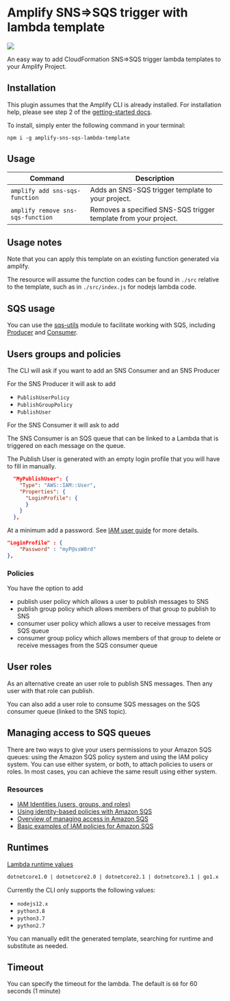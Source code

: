 # Amplify SNS=>SQS trigger with lambda template

<p>
  <a href="https://www.npmjs.com/package/amplify-sns-sqs-lambda-template">
      <img src="https://img.shields.io/npm/v/amplify-sns-sqs-lambda-template.svg" />
  </a>
</p>

An easy way to add CloudFormation SNS=>SQS trigger lambda templates to your Amplify Project.

## Installation

This plugin assumes that the Amplify CLI is already installed. For installation help, please see step 2 of the [getting-started docs](https://aws-amplify.github.io/docs/).

To install, simply enter the following command in your terminal:

`npm i -g amplify-sns-sqs-lambda-template`

## Usage

| Command                      | Description |
| ---------------------------- | ----------- |
| `amplify add sns-sqs-function`       | Adds an SNS-SQS trigger template to your project. |
| `amplify remove sns-sqs-function`    | Removes a specified SNS-SQS trigger template from your project. |

## Usage notes

Note that you can apply this template on an existing function generated via amplify.

The resource will assume the function codes can be found in `./src` relative to the template, such as in `./src/index.js` for nodejs lambda code.

## SQS usage

You can use the [sqs-utils](https://github.com/hogarthww-labs/sqs-utils) module to facilitate working with SQS, including [Producer](https://www.npmjs.com/package/sqs-producer) and [Consumer](https://www.npmjs.com/package/sqs-consumer).

## Users groups and policies

The CLI will ask if you want to add an SNS Consumer and an SNS Producer

For the SNS Producer it will ask to add

- `PublishUserPolicy`
- `PublishGroupPolicy`
- `PublishUser`

For the SNS Consumer it will ask to add

The SNS Consumer is an SQS queue that can be linked to a Lambda that is triggered on each message on the queue.

The Publish User is generated with an empty login profile that you will have to fill in manually.

```json
  "MyPublishUser": {
    "Type": "AWS::IAM::User",
    "Properties": {
      "LoginProfile": {
      }
    }
  },
```

At a minimum add a password. See [IAM user guide](https://docs.aws.amazon.com/AWSCloudFormation/latest/UserGuide/quickref-iam.html) for more details.

```json
"LoginProfile" : {
    "Password" : "myP@ssW0rd"
},
```

### Policies

You have the option to add

- publish user policy which allows a user to publish messages to SNS
- publish group policy which allows members of that group to publish to SNS
- consumer user policy which allows a user to receive messages from SQS queue
- consumer group policy which allows members of that group to delete or receive messages from the SQS consumer queue

## User roles

As an alternative create an user role to publish SNS messages. Then any user with that role can publish.

You can also add a user role to consume SQS messages on the SQS consumer queue (linked to the SNS topic).

## Managing access to SQS queues

There are two ways to give your users permissions to your Amazon SQS queues: using the Amazon SQS policy system and using the IAM policy system. You can use either system, or both, to attach policies to users or roles. In most cases, you can achieve the same result using either system.

### Resources

- [IAM Identities (users, groups, and roles)](https://docs.aws.amazon.com/IAM/latest/UserGuide/id.html)
- [Using identity-based policies with Amazon SQS](https://docs.aws.amazon.com/AWSSimpleQueueService/latest/SQSDeveloperGuide/sqs-using-identity-based-policies.html)
- [Overview of managing access in Amazon SQS](https://docs.aws.amazon.com/AWSSimpleQueueService/latest/SQSDeveloperGuide/sqs-overview-of-managing-access.html)
- [Basic examples of IAM policies for Amazon SQS](https://docs.aws.amazon.com/AWSSimpleQueueService/latest/SQSDeveloperGuide/sqs-basic-examples-of-iam-policies.html)

## Runtimes

[Lambda runtime values](https://docs.aws.amazon.com/AWSCloudFormation/latest/UserGuide/aws-resource-lambda-function.html)

```txt
dotnetcore1.0 | dotnetcore2.0 | dotnetcore2.1 | dotnetcore3.1 | go1.x | java11 | java8 | java8.al2 | nodejs | nodejs10.x | nodejs12.x | nodejs4.3 | nodejs4.3-edge | nodejs6.10 | nodejs8.10 | provided | provided.al2 | python2.7 | python3.6 | python3.7 | python3.8 | ruby2.5 | ruby2.7
```

Currently the CLI only supports the following values:

- `nodejs12.x`
- `python3.8`
- `python3.7`
- `python2.7`

You can manually edit the generated template, searching for runtime and substitute as needed.

## Timeout

You can specify the timeout for the lambda. The default is `60` for 60 seconds (1 minute)

